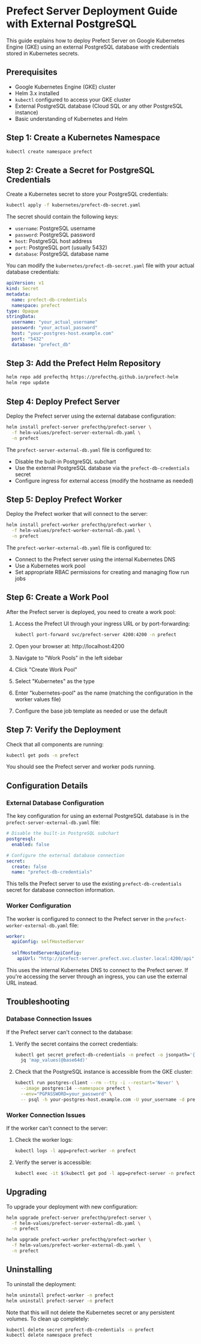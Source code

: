 # Prefect Server Deployment Guide with External PostgreSQL

This guide explains how to deploy Prefect Server on Google Kubernetes Engine (GKE) using an external PostgreSQL database with credentials stored in Kubernetes secrets.

## Prerequisites

- Google Kubernetes Engine (GKE) cluster
- Helm 3.x installed
- `kubectl` configured to access your GKE cluster
- External PostgreSQL database (Cloud SQL or any other PostgreSQL instance)
- Basic understanding of Kubernetes and Helm

## Step 1: Create a Kubernetes Namespace

```bash
kubectl create namespace prefect
```

## Step 2: Create a Secret for PostgreSQL Credentials

Create a Kubernetes secret to store your PostgreSQL credentials:

```bash
kubectl apply -f kubernetes/prefect-db-secret.yaml
```

The secret should contain the following keys:
- `username`: PostgreSQL username
- `password`: PostgreSQL password
- `host`: PostgreSQL host address
- `port`: PostgreSQL port (usually 5432)
- `database`: PostgreSQL database name

You can modify the `kubernetes/prefect-db-secret.yaml` file with your actual database credentials:

```yaml
apiVersion: v1
kind: Secret
metadata:
  name: prefect-db-credentials
  namespace: prefect
type: Opaque
stringData:
  username: "your_actual_username"
  password: "your_actual_password"
  host: "your-postgres-host.example.com"
  port: "5432"
  database: "prefect_db"
```

## Step 3: Add the Prefect Helm Repository

```bash
helm repo add prefecthq https://prefecthq.github.io/prefect-helm
helm repo update
```

## Step 4: Deploy Prefect Server

Deploy the Prefect server using the external database configuration:

```bash
helm install prefect-server prefecthq/prefect-server \
  -f helm-values/prefect-server-external-db.yaml \
  -n prefect
```

The `prefect-server-external-db.yaml` file is configured to:
- Disable the built-in PostgreSQL subchart
- Use the external PostgreSQL database via the `prefect-db-credentials` secret
- Configure ingress for external access (modify the hostname as needed)

## Step 5: Deploy Prefect Worker

Deploy the Prefect worker that will connect to the server:

```bash
helm install prefect-worker prefecthq/prefect-worker \
  -f helm-values/prefect-worker-external-db.yaml \
  -n prefect
```

The `prefect-worker-external-db.yaml` file is configured to:
- Connect to the Prefect server using the internal Kubernetes DNS
- Use a Kubernetes work pool
- Set appropriate RBAC permissions for creating and managing flow run jobs

## Step 6: Create a Work Pool

After the Prefect server is deployed, you need to create a work pool:

1. Access the Prefect UI through your ingress URL or by port-forwarding:
   ```bash
   kubectl port-forward svc/prefect-server 4200:4200 -n prefect
   ```

2. Open your browser at: http://localhost:4200

3. Navigate to "Work Pools" in the left sidebar

4. Click "Create Work Pool"

5. Select "Kubernetes" as the type

6. Enter "kubernetes-pool" as the name (matching the configuration in the worker values file)

7. Configure the base job template as needed or use the default

## Step 7: Verify the Deployment

Check that all components are running:

```bash
kubectl get pods -n prefect
```

You should see the Prefect server and worker pods running.

## Configuration Details

### External Database Configuration

The key configuration for using an external PostgreSQL database is in the `prefect-server-external-db.yaml` file:

```yaml
# Disable the built-in PostgreSQL subchart
postgresql:
  enabled: false

# Configure the external database connection
secret:
  create: false
  name: "prefect-db-credentials"
```

This tells the Prefect server to use the existing `prefect-db-credentials` secret for database connection information.

### Worker Configuration

The worker is configured to connect to the Prefect server in the `prefect-worker-external-db.yaml` file:

```yaml
worker:
  apiConfig: selfHostedServer
  
  selfHostedServerApiConfig:
    apiUrl: "http://prefect-server.prefect.svc.cluster.local:4200/api"
```

This uses the internal Kubernetes DNS to connect to the Prefect server. If you're accessing the server through an ingress, you can use the external URL instead.

## Troubleshooting

### Database Connection Issues

If the Prefect server can't connect to the database:

1. Verify the secret contains the correct credentials:
   ```bash
   kubectl get secret prefect-db-credentials -n prefect -o jsonpath='{.data}' | \
     jq 'map_values(@base64d)'
   ```

2. Check that the PostgreSQL instance is accessible from the GKE cluster:
   ```bash
   kubectl run postgres-client --rm --tty -i --restart='Never' \
     --image postgres:14 --namespace prefect \
     --env="PGPASSWORD=your_password" \
     -- psql -h your-postgres-host.example.com -U your_username -d prefect_db
   ```

### Worker Connection Issues

If the worker can't connect to the server:

1. Check the worker logs:
   ```bash
   kubectl logs -l app=prefect-worker -n prefect
   ```

2. Verify the server is accessible:
   ```bash
   kubectl exec -it $(kubectl get pod -l app=prefect-server -n prefect -o jsonpath='{.items[0].metadata.name}') -n prefect -- curl -s http://localhost:4200/api/health
   ```

## Upgrading

To upgrade your deployment with new configuration:

```bash
helm upgrade prefect-server prefecthq/prefect-server \
  -f helm-values/prefect-server-external-db.yaml \
  -n prefect

helm upgrade prefect-worker prefecthq/prefect-worker \
  -f helm-values/prefect-worker-external-db.yaml \
  -n prefect
```

## Uninstalling

To uninstall the deployment:

```bash
helm uninstall prefect-worker -n prefect
helm uninstall prefect-server -n prefect
```

Note that this will not delete the Kubernetes secret or any persistent volumes. To clean up completely:

```bash
kubectl delete secret prefect-db-credentials -n prefect
kubectl delete namespace prefect
```
